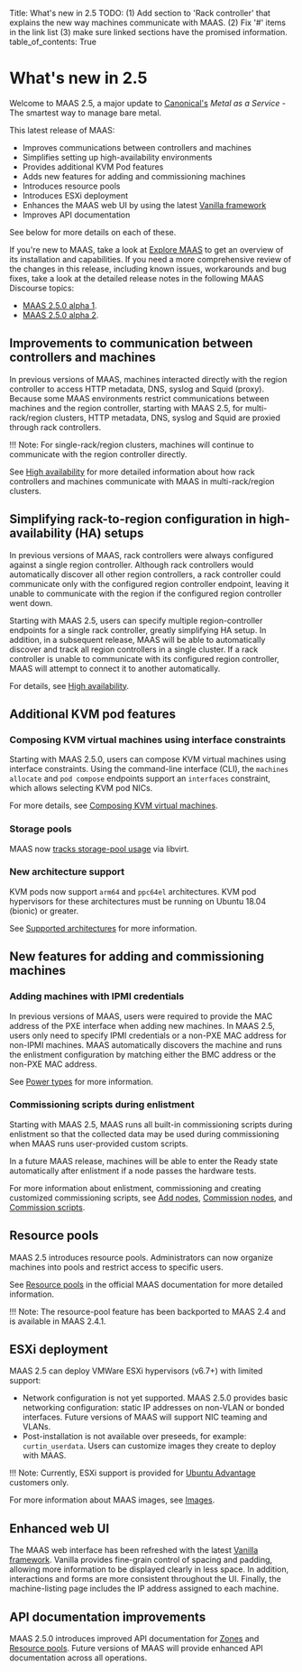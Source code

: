 Title: What's new in 2.5
TODO:  (1) Add section to 'Rack controller' that explains the new way machines
       communicate with MAAS. (2) Fix '#' items in the link list (3) make sure linked
       sections have the promised information.
table_of_contents: True

# What's new in 2.5

Welcome to MAAS 2.5, a major update to [Canonical's][canonical] *Metal as a
Service* - The smartest way to manage bare metal.

This latest release of MAAS:

+ Improves communications between controllers and machines
+ Simplifies setting up high-availability environments
+ Provides additional KVM Pod features
+ Adds new features for adding and commissioning machines
+ Introduces resource pools
+ Introduces ESXi deployment
+ Enhances the MAAS web UI by using the latest [Vanilla framework][vanilla]
+ Improves API documentation

See below for more details on each of these.

If you're new to MAAS, take a look at [Explore MAAS][explore-maas] to get an
overview of its installation and capabilities. If you need a more
comprehensive review of the changes in this release, including known issues,
workarounds and bug fixes, take a look at the detailed release notes in the
following MAAS Discourse topics:

+ [MAAS 2.5.0 alpha 1][release-notes-alpha-1].
+ [MAAS 2.5.0 alpha 2][release-notes-alpha-2].

## Improvements to communication between controllers and machines

In previous versions of MAAS, machines interacted directly with the region
controller to access HTTP metadata, DNS, syslog and Squid (proxy). Because some
MAAS environments restrict communications between machines and the region
controller, starting with MAAS 2.5, for multi-rack/region clusters, HTTP
metadata, DNS, syslog and Squid are proxied through rack controllers.

!!! Note:
    For single-rack/region clusters, machines will continue to communicate with
    the region controller directly.

See [High availability][high-availability] for more detailed information about
how rack controllers and machines communicate with MAAS in multi-rack/region
clusters.

## Simplifying rack-to-region configuration in high-availability (HA) setups

In previous versions of MAAS, rack controllers were always configured against a
single region controller. Although rack controllers would automatically discover
all other region controllers, a rack controller could communicate only with the
configured region controller endpoint, leaving it unable to communicate with the
region if the configured region controller went down.

Starting with MAAS 2.5, users can specify multiple region-controller endpoints
for a single rack controller, greatly simplifying HA setup. In addition, in a
subsequent release, MAAS will be able to automatically discover and track all
region controllers in a single cluster. If a rack controller is unable to
communicate with its configured region controller, MAAS will attempt to connect
it to another automatically.

For details, see [High availability][high-availability].

## Additional KVM pod features

### Composing KVM virtual machines using interface constraints

Starting with MAAS 2.5.0, users can compose KVM virtual machines using interface
constraints. Using the command-line interface (CLI), the `machines allocate` and
`pod compose` endpoints support an `interfaces` constraint, which allows
selecting KVM pod NICs.

For more details, see [Composing KVM virtual machines][composing-kvm-machines].

### Storage pools

MAAS now [tracks storage-pool usage][storage-pool-usage] via libvirt.

### New architecture support

KVM pods now support `arm64` and `ppc64el` architectures. KVM pod hypervisors
for these architectures must be running on Ubuntu 18.04 (bionic) or greater.

See [Supported architectures][supported-architectures] for more information.

## New features for adding and commissioning machines

### Adding machines with IPMI credentials

In previous versions of MAAS, users were required to provide the MAC address of
the PXE interface when adding new machines. In MAAS 2.5, users only need to
specify IPMI credentials or a non-PXE MAC address for non-IPMI machines. MAAS
automatically discovers the machine and runs the enlistment configuration by
matching either the BMC address or the non-PXE MAC address.

See [Power types][api-power-types] for more information.

### Commissioning scripts during enlistment

Starting with MAAS 2.5, MAAS runs all built-in commissioning scripts during
enlistment so that the collected data may be used during commissioning when
MAAS runs user-provided custom scripts.

In a future MAAS release, machines will be able to enter the Ready state
automatically after enlistment if a node passes the hardware tests.

For more information about enlistment, commissioning and creating customized
commissioning scripts, see [Add nodes][enlistment-nodes], [Commission
nodes][commission-nodes], and [Commission scripts][commission-scripts].

## Resource pools

MAAS 2.5 introduces resource pools. Administrators can now organize machines into
pools and restrict access to specific users.

See [Resource pools][resource-pools] in the official MAAS documentation for more
detailed information.

!!! Note:
    The resource-pool feature has been backported to MAAS 2.4 and is available
    in MAAS 2.4.1.

## ESXi deployment

MAAS 2.5 can deploy VMWare ESXi hypervisors (v6.7+) with limited support:

+ Network configuration is not yet supported. MAAS 2.5.0 provides basic
  networking configuration: static IP addresses on non-VLAN or bonded
  interfaces. Future versions of MAAS will support NIC teaming and VLANs.
+ Post-installation is not available over preseeds, for example:
  `curtin_userdata`. Users can customize images they create to deploy with MAAS.

!!! Note:
    Currently, ESXi support is provided for [Ubuntu Advantage][advantage]
    customers only.

For more information about MAAS images, see [Images][images].

## Enhanced web UI

The MAAS web interface has been refreshed with the latest [Vanilla
framework][vanilla]. Vanilla provides fine-grain control of spacing and padding,
allowing more information to be displayed clearly in less space. In addition,
interactions and forms are more consistent throughout the UI. Finally, the
machine-listing page includes the IP address assigned to each machine.

## API documentation improvements

MAAS 2.5.0 introduces improved API documentation for [Zones][api-zones] and
[Resource pools][api-resource-pools].  Future versions of MAAS will provide
enhanced API documentation across all operations.

<!-- LINKS -->
[api-power-types]: api.md#power-types
[api-zones]: api.md#zones
[api-resource-pools]: api.md#resource-pools
[supported-architectures]: nodes-comp-hw.md#supported-architectures
[resource-pools]: nodes-resource-pools.md
[storage-pool-usage]: nodes-comp-hw.md#storage
[composing-kvm-machines]: nodes-comp-hw.md#virsh-pods
[high-availability]: manage-ha.md
[images]: installconfig-images.md
[commission-scripts]: nodes-scripts.md
[commission-nodes]: nodes-commission.md
[enlistment-nodes]: nodes-add.md#enlistment
[add-nodes]: nodes-add.md
[rack-controller]: installconfig-rack.md
[advantage]: https://www.ubuntu.com/support
[vanilla]: https://vanillaframework.io/
[explore-maas]: intro-explore.md
[canonical]: https://www.canonical.com/
[release-notes-alpha-1]: https://discourse.maas.io/t/maas-2-5-0-alpha-1/106
[release-notes-alpha-2]: https://discourse.maas.io/t/maas-2-5-0-alpha-2-released/155
